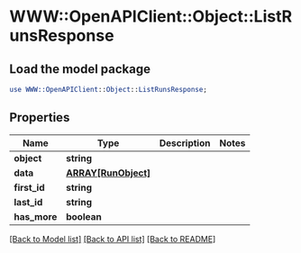 # WWW::OpenAPIClient::Object::ListRunsResponse

## Load the model package
```perl
use WWW::OpenAPIClient::Object::ListRunsResponse;
```

## Properties
Name | Type | Description | Notes
------------ | ------------- | ------------- | -------------
**object** | **string** |  | 
**data** | [**ARRAY[RunObject]**](RunObject.md) |  | 
**first_id** | **string** |  | 
**last_id** | **string** |  | 
**has_more** | **boolean** |  | 

[[Back to Model list]](../README.md#documentation-for-models) [[Back to API list]](../README.md#documentation-for-api-endpoints) [[Back to README]](../README.md)



